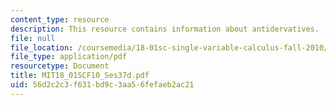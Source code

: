 ```yaml
---
content_type: resource
description: This resource contains information about antidervatives.
file: null
file_location: /coursemedia/18-01sc-single-variable-calculus-fall-2010/56d2c2c3f631bd9c3aa56fefaeb2ac21_MIT18_01SCF10_Ses37d.pdf
file_type: application/pdf
resourcetype: Document
title: MIT18_01SCF10_Ses37d.pdf
uid: 56d2c2c3-f631-bd9c-3aa5-6fefaeb2ac21
---
```

